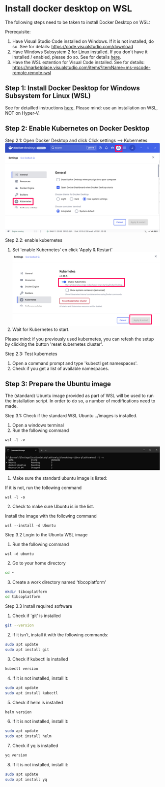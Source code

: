 
# Install docker desktop on WSL 

The following steps need to be taken to install Docker Desktop on WSL:

Prerequisite: 
1) Have Visual Studio Code installed on Windows. If it is not installed, do so. See for details: https://code.visualstudio.com/download
2) Have Windows Subsystem 2 for Linux installed. If you don't have it installed / enabled, please do so. See for details [here](install-wsl.md).
3) Have the WSL extention for Visual Code installed. See for details: https://marketplace.visualstudio.com/items?itemName=ms-vscode-remote.remote-wsl


## Step 1: Install Docker Desktop for Windows Subsystem for Linux (WSL)

See for detailled instructions [here](https://docs.docker.com/desktop/setup/install/windows-install/). Please mind: use an installation on WSL, NOT on Hyper-V.

## Step 2: Enable Kubernetes on Docker Desktop

Step 2.1: Open Docker Desktop and click Click settings --> Kubernetes
![](../images/DockerDesktop1.png)

Step 2.2: enable kubernetes
1. Set 'enable Kubernetes' en click 'Apply & Restart'
![](../images/DockerDesktop2.png)
2. Wait for Kubernetes to start.

Please mind: if you previously used kubernetes, you can refesh the setup by clicking the button 'reset kubernetes cluster'.

Step 2.3: Test kubernetes
1. Open a command prompt and type 'kubectl get namespaces'. 
2. Check if you get a list of available namespaces.

## Step 3: Prepare the Ubuntu image
The (standard) Ubuntu image provided as part of WSL will be used to run the installation script. In order to do so, a number of modifications need to made.

Step 3.1: Check if the standard WSL Ubuntu ../images is installed. 

1. Open a windows terminal
2. Run the following command

```windows terminal
wsl -l -v
```
![output](../images/wsl-l-v.png)

1. Make sure the standard ubuntu image is listed:


If it is not, run the following command
```windows terminal
wsl -l -o
```

2. Check to make sure Ubuntu is in the list.

Install the image with the following command
```windows terminal
wsl --install -d Ubuntu
```

Step 3.2 Login to the Ubuntu WSL image
1. Run the following command
```windows terminal
wsl -d ubuntu 
```
2. Go to your home directory
```bash
cd ~ 
```

3. Create a work directory named 'tibcoplatform'
```bash
mkdir tibcoplatform
cd tibcoplatform 
```

Step 3.3 Install required software

1. Check if 'git' is installed
```bash
git --version
```

2. If it isn't, install it with the following commands:
```bash
sudo apt update
sudo apt install git
```

3. Check if kubectl is installed
```bash
kubectl version
```

4. If it is not installed, install it:
```bash
sudo apt update
sudo apt install kubectl
```

5. Check if helm is installed
```bash
helm version
```

6. If it is not installed, install it:
```bash
sudo apt update
sudo apt install helm
```

7. Check if yq is installed
```bash
yq version
```

8. If it is not installed, install it:
```bash
sudo apt update
sudo apt install yq
```
